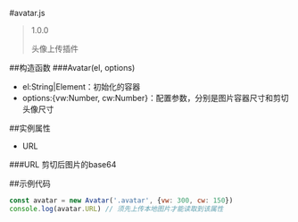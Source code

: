 #avatar.js
> 1.0.0
>
> 头像上传插件

##构造函数
###Avatar(el, options)
- el:String|Element：初始化的容器
- options:{vw:Number, cw:Number}：配置参数，分别是图片容器尺寸和剪切头像尺寸

##实例属性
- URL

###URL
剪切后图片的base64

##示例代码
```javascript
const avatar = new Avatar('.avatar', {vw: 300, cw: 150})
console.log(avatar.URL) // 须先上传本地图片才能读取到该属性
```
